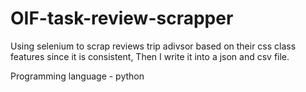 # OIF-task-review-scrapper

Using selenium to scrap reviews trip adivsor based on their css class features since it is consistent, 
Then I write it into a json and csv file. 

Programming language - python 
